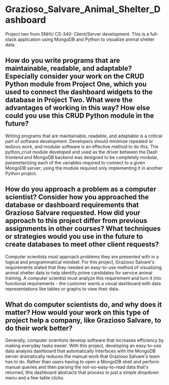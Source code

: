 # Grazioso_Salvare_Animal_Shelter_Dashboard
Project two from SNHU CS-340: Client/Server development. This is a full-stack application using MongoDB and Python to visualize animal shelter data.

## How do you write programs that are maintainable, readable, and adaptable? Especially consider your work on the CRUD Python module from Project One, which you used to connect the dashboard widgets to the database in Project Two. What were the advantages of working in this way? How else could you use this CRUD Python module in the future?
Writing programs that are maintainable, readable, and adaptable is a critical part of software development. Developers should minimize repeated or tedious work, and modular software is an effective method to do this. The python_crud module developed and used as the driver between the Dash frontend and MongoDB backend was designed to be completely modular, parameterizing each of the variables required to connect to a given MongoDB server; using the module required only implementing it in another Python project.

## How do you approach a problem as a computer scientist? Consider how you approached the database or dashboard requirements that Grazioso Salvare requested. How did your approach to this project differ from previous assignments in other courses? What techniques or strategies would you use in the future to create databases to meet other client requests?
Computer scientists must approach problems they are presented with in a logical and programmatical mindset. For this project, Grazioso Salvare's requirements stated that they needed an easy-to-use method of visualizing animal shelter data to help identify prime candidates for service animal training. A computer scientist must analyze this requirement and turn it into functional requirements - the customer wants a visual dashboard with data representations like tables or graphs to view their data.

## What do computer scientists do, and why does it matter? How would your work on this type of project help a company, like Grazioso Salvare, to do their work better?
Generally, computer scientists develop software that increases efficiency by making everyday tasks easier. With this project, developing an easy-to-use data analysis dashboard that automatically interfaces with the MongoDB server dramatically reduces the manual work that Grazioso Salvare's team has to do. Rather than users having to open a MongoDB shell and perform manual queries and then parsing the not-so-easy-to-read data that's returned, this dashboard abstracts that process to just a simple dropdown menu and a few table clicks.
